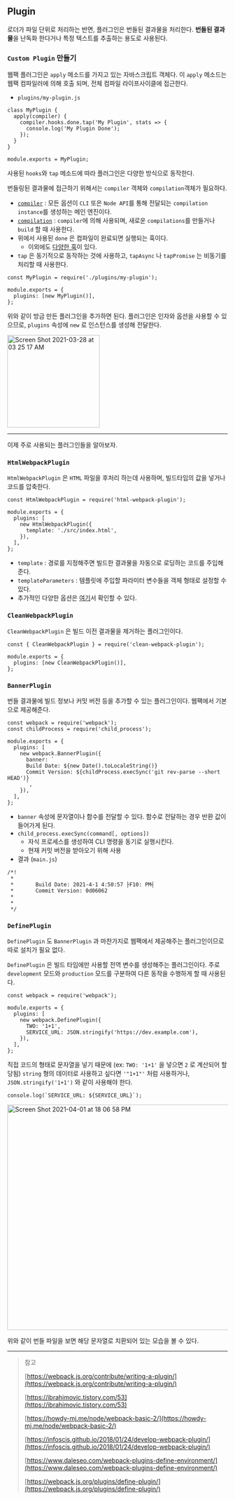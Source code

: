 ## Plugin

로더가 파일 단위로 처리하는 반면, 플러그인은 번들된 결과물을 처리한다. **번들된 결과물**을 난독화 한다거나 특정 텍스트를 추출하는 용도로 사용된다.

### `Custom Plugin` 만들기

웹팩 플러그인은 `apply` 메소드를 가지고 있는 자바스크립트 객체다. 이 `apply` 메소드는 웹팩 컴파일러에 의해 호출 되며, 전체 컴파일 라이프사이클에 접근한다.

- `plugins/my-plugin.js`

```tsx
class MyPlugin {
  apply(compiler) {
    compiler.hooks.done.tap('My Plugin', stats => {
      console.log('My Plugin Done');
    });
  }
}

module.exports = MyPlugin;
```

사용된 `hooks`와 `tap` 메소드에 따라 플러그인은 다양한 방식으로 동작한다.

번들링된 결과물에 접근하기 위해서는 `compiler` 객체와 `compilation`객체가 필요하다.

- [`compiler`](https://webpack.js.org/api/compiler-hooks/) : 모든 옵션이 `CLI` 또은 `Node API`를 통해 전달되는 `compilation instance`를 생성하는 메인 엔진이다.
- [`compilation`](https://webpack.js.org/api/compilation-hooks/) : `compiler`에 의해 사용되며, 새로운 `compilations`를 만들거나 `build` 할 때 사용한다.
- 위에서 사용된 `done` 은 컴파일이 완료되면 실행되는 훅이다.
  - 이외에도 [다양한 훅](https://webpack.js.org/api/compiler-hooks/#hooks)이 있다.
- `tap` 은 동기적으로 동작하는 것에 사용하고, `tapAsync` 나 `tapPromise` 는 비동기를 처리할 때 사용한다.

```tsx
const MyPlugin = require('./plugins/my-plugin');

module.exports = {
  plugins: [new MyPlugin()],
};
```

위와 같이 방금 만든 플러그인을 추가하면 된다. 플러그인은 인자와 옵션을 사용할 수 있으므로, `plugins` 속성에 `new` 로 인스턴스를 생성해 전달한다.

<img width="211" alt="Screen Shot 2021-03-28 at 03 25 17 AM" src="https://user-images.githubusercontent.com/49153756/112731283-a3643400-8f79-11eb-9e84-df285e6f5f85.png">

---

이제 주로 사용되는 플러그인들을 알아보자.

### `HtmlWebpackPlugin`

`HtmlWebpackPlugin` 은 `HTML` 파일을 후처리 하는데 사용하며, 빌드타임의 값을 넣거나 코드를 압축한다.

```tsx
const HtmlWebpackPlugin = require('html-webpack-plugin');

module.exports = {
  plugins: [
    new HtmlWebpackPlugin({
      template: './src/index.html',
    }),
  ],
};
```

- `template` : 경로를 지정해주면 빌드한 결과물을 자동으로 로딩하는 코드를 주입해 준다.
- `templateParameters` : 템플릿에 주입할 파라미터 변수들을 객체 형태로 설정할 수 있다.
- 추가적인 다양한 옵션은 [여기](https://github.com/jantimon/html-webpack-plugin#options)서 확인할 수 있다.

### `CleanWebpackPlugin`

`CleanWebpackPlugin` 은 빌드 이전 결과물을 제거하는 플러그인이다.

```tsx
const { CleanWebpackPlugin } = require('clean-webpack-plugin');

module.exports = {
  plugins: [new CleanWebpackPlugin()],
};
```

### `BannerPlugin`

번들 결과물에 빌드 정보나 커밋 버전 등을 추가할 수 있는 플러그인이다. 웹팩에서 기본으로 제공해준다.

```tsx
const webpack = require('webpack');
const childProcess = require('child_process');

module.exports = {
  plugins: [
    new webpack.BannerPlugin({
      banner: `
      Build Date: ${new Date().toLocaleString()}
      Commit Version: ${childProcess.execSync('git rev-parse --short HEAD')}
      `,
    }),
  ],
};
```

- `banner` 속성에 문자열이나 함수를 전달할 수 있다. 함수로 전달하는 경우 반환 값이 들어가게 된다.
- `child_process.execSync(command[, options])`
  - 자식 프로세스를 생성하여 CLI 명령을 동기로 실행시킨다.
  - 현재 커밋 버전을 받아오기 위해 사용
- 결과 (`main.js`)

```tsx
/*!
 *
 *       Build Date: 2021-4-1 4:50:57 ├F10: PM┤
 *       Commit Version: 0d06062
 *
 *
 */
```

### `DefinePlugin`

`DefinePlugin` 도 `BannerPlugin` 과 마찬가지로 웹팩에서 제공해주는 플러그인이므로 따로 설치가 필요 없다.

`DefinePlugin` 은 빌드 타임에만 사용할 전역 변수를 생성해주는 플러그인이다. 주로 `development` 모드와 `production` 모드를 구분하여 다른 동작을 수행하게 할 때 사용된다.

```tsx
const webpack = require('webpack');

module.exports = {
  plugins: [
    new webpack.DefinePlugin({
      TWO: '1+1',
      SERVICE_URL: JSON.stringify('https://dev.example.com'),
    }),
  ],
};
```

직접 코드의 형태로 문자열을 넣기 때문에 (ex: `TWO: '1+1'` 을 넣으면 `2` 로 계산되어 할당됨) `string` 형의 데이터로 사용하고 싶다면 `'"1+1"'` 처럼 사용하거나, `JSON.stringify('1+1')` 와 같이 사용해야 한다.

```tsx
console.log(`SERVICE_URL: ${SERVICE_URL}`);
```

<img width="514" alt="Screen Shot 2021-04-01 at 18 06 58 PM" src="https://user-images.githubusercontent.com/49153756/113272109-3f919080-9316-11eb-8e14-6d029023a72a.png">

위와 같이 번들 파일을 보면 해당 문자열로 치환되어 있는 모습을 볼 수 있다.

---

> 참고
>
> [https://webpack.js.org/contribute/writing-a-plugin/](https://webpack.js.org/contribute/writing-a-plugin/)
>
> [https://ibrahimovic.tistory.com/53](https://ibrahimovic.tistory.com/53)
>
> [https://howdy-mj.me/node/webpack-basic-2/](https://howdy-mj.me/node/webpack-basic-2/)
>
> [https://infoscis.github.io/2018/01/24/develop-webpack-plugin/](https://infoscis.github.io/2018/01/24/develop-webpack-plugin/)
>
> [https://www.daleseo.com/webpack-plugins-define-environment/](https://www.daleseo.com/webpack-plugins-define-environment/)
>
> [https://webpack.js.org/plugins/define-plugin/](https://webpack.js.org/plugins/define-plugin/)

